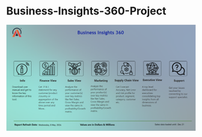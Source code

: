 # Business-Insights-360-Project



![Home Page](https://github.com/subhadipchatterjee2023/Business-Insights-360-Project/blob/main/Home%20Page.png?raw=true)

